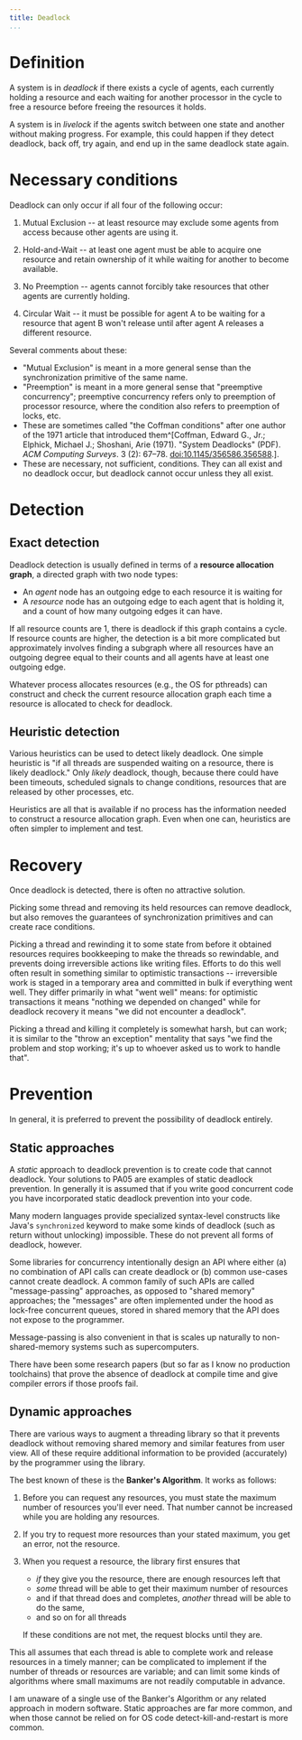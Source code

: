 ```yaml
---
title: Deadlock
...
```


# Definition

A system is in *deadlock* if there exists a cycle of agents,
each currently holding a resource
and each waiting for another processor in the cycle to free a resource
before freeing the resources it holds.

A system is in *livelock* if the agents switch between one state and another without making progress.
For example, this could happen if they detect deadlock, back off, try again, and end up in the same deadlock state again.

# Necessary conditions

Deadlock can only occur if all four of the following occur:

1. Mutual Exclusion -- at least resource may exclude some agents from access because other agents are using it.

2. Hold-and-Wait -- at least one agent must be able to acquire one resource and retain ownership of it while waiting for another to become available.

3. No Preemption -- agents cannot forcibly take resources that other agents are currently holding.

4. Circular Wait -- it must be possible for agent A to be waiting for a resource that agent B won't release until after agent A releases a different resource.

Several comments about these:

- "Mutual Exclusion" is meant in a more general sense than the synchronization primitive of the same name.
- "Preemption" is meant in a more general sense that "preemptive concurrency"; preemptive concurrency refers only to preemption of processor resource, where the condition also refers to preemption of locks, etc.
- These are sometimes called "the Coffman conditions" after one author of the 1971 article that introduced them^[Coffman, Edward G., Jr.; Elphick, Michael J.; Shoshani, Arie (1971). "System Deadlocks" (PDF). *ACM Computing Surveys*. 3 (2): 67–78. [doi:10.1145/356586.356588](https://doi.org/10.1145%2F356586.356588).].
- These are necessary, not sufficient, conditions. They can all exist and no deadlock occur, but deadlock cannot occur unless they all exist.

# Detection

## Exact detection

Deadlock detection is usually defined in terms of a **resource allocation graph**, a directed graph with two node types:

- An *agent* node has an outgoing edge to each resource it is waiting for
- A *resource* node has an outgoing edge to each agent that is holding it, and a count of how many outgoing edges it can have.

If all resource counts are 1, there is deadlock if this graph contains a cycle.
If resource counts are higher, the detection is a bit more complicated
but approximately involves finding a subgraph where all resources have an outgoing degree equal to their counts and all agents have at least one outgoing edge.

Whatever process allocates resources (e.g., the OS for pthreads) can construct and check the current resource allocation graph each time a resource is allocated to check for deadlock.

## Heuristic detection

Various heuristics can be used to detect likely deadlock.
One simple heuristic is "if all threads are suspended waiting on a resource, there is likely deadlock."
Only *likely* deadlock, though, because there could have been timeouts, scheduled signals to change conditions, resources that are released by other processes, etc.

Heuristics are all that is available if no process has the information needed to construct a resource allocation graph.
Even when one can, heuristics are often simpler to implement and test.

# Recovery

Once deadlock is detected, there is often no attractive solution.

Picking some thread and removing its held resources can remove deadlock, but also removes the guarantees of synchronization primitives and can create race conditions.

Picking a thread and rewinding it to some state from before it obtained resources requires bookkeeping to make the threads so rewindable, and prevents doing irreversible actions like writing files.
Efforts to do this well often result in something similar to optimistic transactions -- irreversible work is staged in a temporary area and committed in bulk if everything went well.
They differ primarily in what "went well" means:
for optimistic transactions it means "nothing we depended on changed"
while for deadlock recovery it means "we did not encounter a deadlock".

Picking a thread and killing it completely is somewhat harsh, but can work;
it is similar to the "throw an exception" mentality that says
"we find the problem and stop working; it's up to whoever asked us to work to handle that".

# Prevention

In general, it is preferred to prevent the possibility of deadlock entirely.

## Static approaches

A *static* approach to deadlock prevention is to create code that cannot deadlock.
Your solutions to PA05 are examples of static deadlock prevention.
In generally it is assumed that if you write good concurrent code you have incorporated static deadlock prevention into your code.

Many modern languages provide specialized syntax-level constructs like Java's `synchronized` keyword to make some kinds of deadlock (such as return without unlocking) impossible.
These do not prevent all forms of deadlock, however.

Some libraries for concurrency intentionally design an API where either (a) no combination of API calls can create deadlock or (b) common use-cases cannot create deadlock.
A common family of such APIs are called "message-passing" approaches,
as opposed to "shared memory" approaches;
the "messages" are often implemented under the hood as lock-free concurrent queues,
stored in shared memory that the API does not expose to the programmer.

Message-passing is also convenient in that is scales up naturally to non-shared-memory systems such as supercomputers.

There have been some research papers (but so far as I know no production toolchains) that prove the absence of deadlock at compile time and give compiler errors if those proofs fail.

## Dynamic approaches

There are various ways to augment a threading library so that it prevents deadlock
without removing shared memory and similar features from user view.
All of these require additional information to be provided (accurately) by the programmer using the library.

The best known of these is the **Banker's Algorithm**.
It works as follows:

1. Before you can request any resources, you must state the maximum number of resources you'll ever need.
    That number cannot be increased while you are holding any resources.
1. If you try to request more resources than your stated maximum, you get an error, not the resource.
1. When you request a resource, the library first ensures that 
    - *if* they give you the resource, there are enough resources left that
    - *some* thread will be able to get their maximum number of resources 
    - and if that thread does and completes, *another* thread will be able to do the same,
    - and so on for all threads
    
    If these conditions are not met, the request blocks until they are.

This all assumes that each thread is able to complete work and release resources in a timely manner;
can be complicated to implement if the number of threads or resources are variable;
and can limit some kinds of algorithms where small maximums are not readily computable in advance.

I am unaware of a single use of the Banker's Algorithm or any related approach in modern software.
Static approaches are far more common, and when those cannot be relied on for OS code detect-kill-and-restart is more common.
